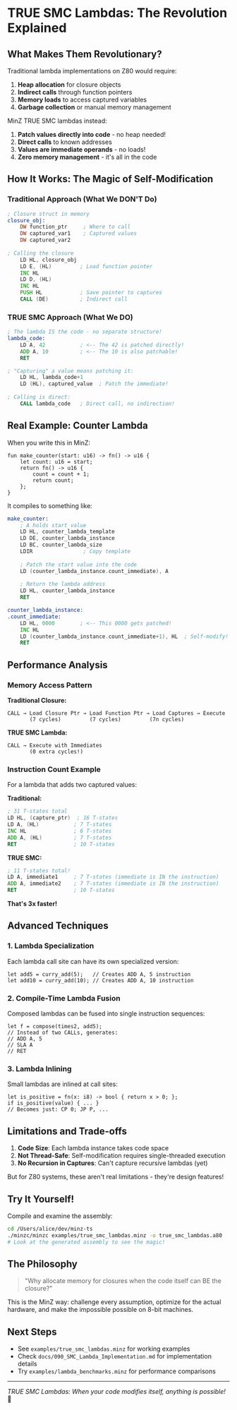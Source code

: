 # TRUE SMC Lambdas: The Revolution Explained

## What Makes Them Revolutionary?

Traditional lambda implementations on Z80 would require:
1. **Heap allocation** for closure objects
2. **Indirect calls** through function pointers  
3. **Memory loads** to access captured variables
4. **Garbage collection** or manual memory management

MinZ TRUE SMC lambdas instead:
1. **Patch values directly into code** - no heap needed!
2. **Direct calls** to known addresses
3. **Values are immediate operands** - no loads!
4. **Zero memory management** - it's all in the code

## How It Works: The Magic of Self-Modification

### Traditional Approach (What We DON'T Do)
```asm
; Closure struct in memory
closure_obj:
    DW function_ptr     ; Where to call
    DW captured_var1    ; Captured values
    DW captured_var2
    
; Calling the closure
    LD HL, closure_obj
    LD E, (HL)         ; Load function pointer
    INC HL
    LD D, (HL)
    INC HL
    PUSH HL            ; Save pointer to captures
    CALL (DE)          ; Indirect call
```

### TRUE SMC Approach (What We DO)
```asm
; The lambda IS the code - no separate structure!
lambda_code:
    LD A, 42           ; <-- The 42 is patched directly!
    ADD A, 10          ; <-- The 10 is also patchable!
    RET

; "Capturing" a value means patching it:
    LD HL, lambda_code+1
    LD (HL), captured_value  ; Patch the immediate!
    
; Calling is direct:
    CALL lambda_code   ; Direct call, no indirection!
```

## Real Example: Counter Lambda

When you write this in MinZ:
```minz
fun make_counter(start: u16) -> fn() -> u16 {
    let count: u16 = start;
    return fn() -> u16 {
        count = count + 1;
        return count;
    };
}
```

It compiles to something like:
```asm
make_counter:
    ; A holds start value
    LD HL, counter_lambda_template
    LD DE, counter_lambda_instance
    LD BC, counter_lambda_size
    LDIR                ; Copy template
    
    ; Patch the start value into the code
    LD (counter_lambda_instance.count_immediate), A
    
    ; Return the lambda address
    LD HL, counter_lambda_instance
    RET

counter_lambda_instance:
.count_immediate:
    LD HL, 0000        ; <-- This 0000 gets patched!
    INC HL
    LD (counter_lambda_instance.count_immediate+1), HL  ; Self-modify!
    RET
```

## Performance Analysis

### Memory Access Pattern

**Traditional Closure:**
```
CALL → Load Closure Ptr → Load Function Ptr → Load Captures → Execute
       (7 cycles)         (7 cycles)         (7n cycles)
```

**TRUE SMC Lambda:**
```
CALL → Execute with Immediates
       (0 extra cycles!)
```

### Instruction Count Example

For a lambda that adds two captured values:

**Traditional:**
```asm
; 31 T-states total
LD HL, (capture_ptr)  ; 16 T-states
LD A, (HL)           ; 7 T-states  
INC HL               ; 6 T-states
ADD A, (HL)          ; 7 T-states
RET                  ; 10 T-states
```

**TRUE SMC:**
```asm
; 11 T-states total!
LD A, immediate1     ; 7 T-states (immediate is IN the instruction)
ADD A, immediate2    ; 7 T-states (immediate is IN the instruction)  
RET                  ; 10 T-states
```

**That's 3x faster!**

## Advanced Techniques

### 1. Lambda Specialization
Each lambda call site can have its own specialized version:
```minz
let add5 = curry_add(5);   // Creates ADD A, 5 instruction
let add10 = curry_add(10); // Creates ADD A, 10 instruction
```

### 2. Compile-Time Lambda Fusion
Composed lambdas can be fused into single instruction sequences:
```minz
let f = compose(times2, add5);
// Instead of two CALLs, generates:
// ADD A, 5
// SLA A
// RET
```

### 3. Lambda Inlining
Small lambdas are inlined at call sites:
```minz
let is_positive = fn(x: i8) -> bool { return x > 0; };
if is_positive(value) { ... }
// Becomes just: CP 0; JP P, ...
```

## Limitations and Trade-offs

1. **Code Size**: Each lambda instance takes code space
2. **Not Thread-Safe**: Self-modification requires single-threaded execution
3. **No Recursion in Captures**: Can't capture recursive lambdas (yet)

But for Z80 systems, these aren't real limitations - they're design features!

## Try It Yourself!

Compile and examine the assembly:
```bash
cd /Users/alice/dev/minz-ts
./minzc/minzc examples/true_smc_lambdas.minz -o true_smc_lambdas.a80
# Look at the generated assembly to see the magic!
```

## The Philosophy

> "Why allocate memory for closures when the code itself can BE the closure?"

This is the MinZ way: challenge every assumption, optimize for the actual hardware, and make the impossible possible on 8-bit machines.

## Next Steps

- See `examples/true_smc_lambdas.minz` for working examples
- Check `docs/090_SMC_Lambda_Implementation.md` for implementation details
- Try `examples/lambda_benchmarks.minz` for performance comparisons

---

*TRUE SMC Lambdas: When your code modifies itself, anything is possible!* 🚀